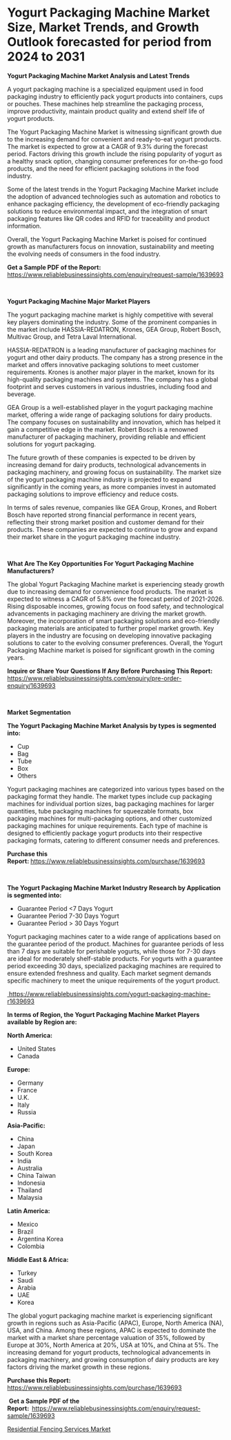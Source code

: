 <p><h1>Yogurt Packaging Machine Market Size, Market Trends, and Growth Outlook forecasted for period from 2024 to 2031</h1></p><p><strong>Yogurt Packaging Machine Market Analysis and Latest Trends</strong></p>
<p><p>A yogurt packaging machine is a specialized equipment used in food packaging industry to efficiently pack yogurt products into containers, cups or pouches. These machines help streamline the packaging process, improve productivity, maintain product quality and extend shelf life of yogurt products.</p><p>The Yogurt Packaging Machine Market is witnessing significant growth due to the increasing demand for convenient and ready-to-eat yogurt products. The market is expected to grow at a CAGR of 9.3% during the forecast period. Factors driving this growth include the rising popularity of yogurt as a healthy snack option, changing consumer preferences for on-the-go food products, and the need for efficient packaging solutions in the food industry.</p><p>Some of the latest trends in the Yogurt Packaging Machine Market include the adoption of advanced technologies such as automation and robotics to enhance packaging efficiency, the development of eco-friendly packaging solutions to reduce environmental impact, and the integration of smart packaging features like QR codes and RFID for traceability and product information.</p><p>Overall, the Yogurt Packaging Machine Market is poised for continued growth as manufacturers focus on innovation, sustainability and meeting the evolving needs of consumers in the food industry.</p></p>
<p><strong>Get a Sample PDF of the Report:&nbsp;</strong> <a href="https://www.reliablebusinessinsights.com/enquiry/request-sample/1639693">https://www.reliablebusinessinsights.com/enquiry/request-sample/1639693</a></p>
<p>&nbsp;</p>
<p><strong>Yogurt Packaging Machine Major Market Players</strong></p>
<p><p>The yogurt packaging machine market is highly competitive with several key players dominating the industry. Some of the prominent companies in the market include HASSIA-REDATRON, Krones, GEA Group, Robert Bosch, Multivac Group, and Tetra Laval International.</p><p>HASSIA-REDATRON is a leading manufacturer of packaging machines for yogurt and other dairy products. The company has a strong presence in the market and offers innovative packaging solutions to meet customer requirements. Krones is another major player in the market, known for its high-quality packaging machines and systems. The company has a global footprint and serves customers in various industries, including food and beverage.</p><p>GEA Group is a well-established player in the yogurt packaging machine market, offering a wide range of packaging solutions for dairy products. The company focuses on sustainability and innovation, which has helped it gain a competitive edge in the market. Robert Bosch is a renowned manufacturer of packaging machinery, providing reliable and efficient solutions for yogurt packaging.</p><p>The future growth of these companies is expected to be driven by increasing demand for dairy products, technological advancements in packaging machinery, and growing focus on sustainability. The market size of the yogurt packaging machine industry is projected to expand significantly in the coming years, as more companies invest in automated packaging solutions to improve efficiency and reduce costs.</p><p>In terms of sales revenue, companies like GEA Group, Krones, and Robert Bosch have reported strong financial performance in recent years, reflecting their strong market position and customer demand for their products. These companies are expected to continue to grow and expand their market share in the yogurt packaging machine industry.</p></p>
<p>&nbsp;</p>
<p><strong>What Are The Key Opportunities For Yogurt Packaging Machine Manufacturers?</strong></p>
<p><p>The global Yogurt Packaging Machine market is experiencing steady growth due to increasing demand for convenience food products. The market is expected to witness a CAGR of 5.8% over the forecast period of 2021-2026. Rising disposable incomes, growing focus on food safety, and technological advancements in packaging machinery are driving the market growth. Moreover, the incorporation of smart packaging solutions and eco-friendly packaging materials are anticipated to further propel market growth. Key players in the industry are focusing on developing innovative packaging solutions to cater to the evolving consumer preferences. Overall, the Yogurt Packaging Machine market is poised for significant growth in the coming years.</p></p>
<p><strong>Inquire or Share Your Questions If Any Before Purchasing This Report:</strong> <a href="https://www.reliablebusinessinsights.com/enquiry/pre-order-enquiry/1639693">https://www.reliablebusinessinsights.com/enquiry/pre-order-enquiry/1639693</a></p>
<p>&nbsp;</p>
<p><strong>Market Segmentation</strong></p>
<p><strong>The Yogurt Packaging Machine Market Analysis by types is segmented into:</strong></p>
<p><ul><li>Cup</li><li>Bag</li><li>Tube</li><li>Box</li><li>Others</li></ul></p>
<p><p>Yogurt packaging machines are categorized into various types based on the packaging format they handle. The market types include cup packaging machines for individual portion sizes, bag packaging machines for larger quantities, tube packaging machines for squeezable formats, box packaging machines for multi-packaging options, and other customized packaging machines for unique requirements. Each type of machine is designed to efficiently package yogurt products into their respective packaging formats, catering to different consumer needs and preferences.</p></p>
<p><strong>Purchase this Report:&nbsp;</strong><a href="https://www.reliablebusinessinsights.com/purchase/1639693">https://www.reliablebusinessinsights.com/purchase/1639693</a></p>
<p>&nbsp;</p>
<p><strong>The Yogurt Packaging Machine Market Industry Research by Application is segmented into:</strong></p>
<p><ul><li>Guarantee Period <7 Days Yogurt</li><li>Guarantee Period 7-30 Days Yogurt</li><li>Guarantee Period > 30 Days Yogurt</li></ul></p>
<p><p>Yogurt packaging machines cater to a wide range of applications based on the guarantee period of the product. Machines for guarantee periods of less than 7 days are suitable for perishable yogurts, while those for 7-30 days are ideal for moderately shelf-stable products. For yogurts with a guarantee period exceeding 30 days, specialized packaging machines are required to ensure extended freshness and quality. Each market segment demands specific machinery to meet the unique requirements of the yogurt product.</p></p>
<p><a href="https://www.reliablebusinessinsights.com/yogurt-packaging-machine-r1639693">&nbsp;https://www.reliablebusinessinsights.com/yogurt-packaging-machine-r1639693</a></p>
<p><strong>In terms of Region, the Yogurt Packaging Machine Market Players available by Region are:</strong></p>
<p>
    <p> <strong> North America: </strong>
        <ul>
            <li>United States</li>
            <li>Canada</li>
        </ul>
        </p> 
    <p> <strong> Europe: </strong>
        <ul>
            <li>Germany</li>
            <li>France</li>
            <li>U.K.</li>
            <li>Italy</li>
            <li>Russia</li>
        </ul>
        </p> 
    <p> <strong> Asia-Pacific: </strong>
        <ul>
            <li>China</li>
            <li>Japan</li>
            <li>South Korea</li>
            <li>India</li>
            <li>Australia</li>
            <li>China Taiwan</li>
            <li>Indonesia</li>
            <li>Thailand</li>
            <li>Malaysia</li>
        </ul>
        </p> 
    <p> <strong> Latin America: </strong>
        <ul>
            <li>Mexico</li>
            <li>Brazil</li>
            <li>Argentina Korea</li>
            <li>Colombia</li>
        </ul>
        </p> 
    <p> <strong> Middle East & Africa: </strong>
        <ul>
            <li>Turkey</li>
            <li>Saudi</li>
            <li>Arabia</li>
            <li>UAE</li>
            <li>Korea</li>
        </ul>
    </p>
    </p>
<p><p>The global yogurt packaging machine market is experiencing significant growth in regions such as Asia-Pacific (APAC), Europe, North America (NA), USA, and China. Among these regions, APAC is expected to dominate the market with a market share percentage valuation of 35%, followed by Europe at 30%, North America at 20%, USA at 10%, and China at 5%. The increasing demand for yogurt products, technological advancements in packaging machinery, and growing consumption of dairy products are key factors driving the market growth in these regions.</p></p>
<p><strong>Purchase this Report: </strong><a href="https://www.reliablebusinessinsights.com/purchase/1639693">https://www.reliablebusinessinsights.com/purchase/1639693</a></p>
<p>&nbsp;<strong>Get a Sample PDF of the Report:&nbsp;&nbsp;</strong><a href="https://www.reliablebusinessinsights.com/enquiry/request-sample/1639693">https://www.reliablebusinessinsights.com/enquiry/request-sample/1639693</a></p>
<p><strong></strong></p>
<p><p><a href="https://github.com/caominhtri712020/Market-Research-Report-List-1/blob/main/residential-fencing-services-market.md">Residential Fencing Services Market</a></p></p>